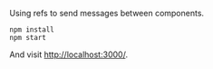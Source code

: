 Using refs to send messages between components.

```
npm install
npm start
```

And visit [http://localhost:3000/](http://localhost:3000/). 